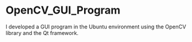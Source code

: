 # OpenCV_GUI_Program

I developed a GUI program in the Ubuntu environment using the OpenCV library and the Qt framework.
